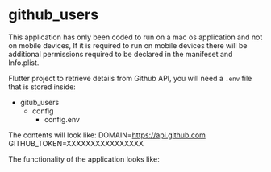# github_users

This application has only been coded to run on a mac os application and not on mobile devices,
If it is required to run on mobile devices there will be additional permissions required to be 
declared in the manifeset and Info.plist.

Flutter project to retrieve details from Github API, you will need a `.env` file that is stored inside:
- gitub_users
    - config
        - config.env

The contents will look like:
DOMAIN=https://api.github.com
GITHUB_TOKEN=XXXXXXXXXXXXXXXX


The functionality of the application looks like:

